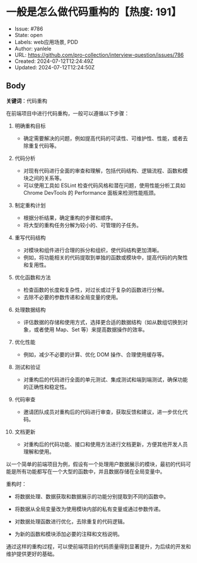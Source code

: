 # 一般是怎么做代码重构的【热度: 191】

- Issue: #786
- State: open
- Labels: web应用场景, PDD
- Author: yanlele
- URL: https://github.com/pro-collection/interview-question/issues/786
- Created: 2024-07-12T12:24:49Z
- Updated: 2024-07-12T12:24:50Z

## Body

**关键词**：代码重构

在前端项目中进行代码重构，一般可以遵循以下步骤：

1. 明确重构目标

   - 确定需要解决的问题，例如提高代码的可读性、可维护性、性能，或者去除重复代码等。

2. 代码分析

   - 对现有代码进行全面的审查和理解，包括代码结构、逻辑流程、函数和模块之间的关系等。
   - 可以使用工具如 ESLint 检查代码风格和潜在问题，使用性能分析工具如 Chrome DevTools 的 Performance 面板来检测性能瓶颈。

3. 制定重构计划

   - 根据分析结果，确定重构的步骤和顺序。
   - 将大型的重构任务分解为较小的、可管理的子任务。

4. 重写代码结构

   - 对模块和组件进行合理的拆分和组织，使代码结构更加清晰。
   - 例如，将功能相关的代码提取到单独的函数或模块中，提高代码的内聚性和复用性。

5. 优化函数和方法

   - 检查函数的长度和复杂性，对过长或过于复杂的函数进行分解。
   - 去除不必要的参数传递和全局变量的使用。

6. 处理数据结构

   - 评估数据的存储和使用方式，选择更合适的数据结构（如从数组切换到对象，或者使用 Map、Set 等）来提高数据操作的效率。

7. 优化性能

   - 例如，减少不必要的计算、优化 DOM 操作、合理使用缓存等。

8. 测试和验证

   - 对重构后的代码进行全面的单元测试、集成测试和端到端测试，确保功能的正确性和稳定性。

9. 代码审查

   - 邀请团队成员对重构后的代码进行审查，获取反馈和建议，进一步优化代码。

10. 文档更新
    - 对重构后的代码功能、接口和使用方法进行文档更新，方便其他开发人员理解和使用。

以一个简单的前端项目为例，假设有一个处理用户数据展示的模块，最初的代码可能是所有功能都写在一个大型的函数中，并且数据存储在全局变量中。

重构时：

- 将数据处理、数据获取和数据展示的功能分别提取到不同的函数中。

- 将数据从全局变量改为使用模块内部的私有变量或通过参数传递。

- 对数据处理函数进行优化，去除重复的代码逻辑。

- 为新的函数和模块添加必要的注释和文档说明。

通过这样的重构过程，可以使前端项目的代码质量得到显著提升，为后续的开发和维护提供更好的基础。

